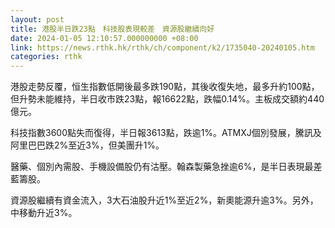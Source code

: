 ```yaml
---
layout: post
title: 港股半日跌23點　科技股表現較差　資源股繼續向好
date: 2024-01-05 12:10:57.000000000 +08:00
link: https://news.rthk.hk/rthk/ch/component/k2/1735040-20240105.htm
categories: rthk
---
```


港股走勢反覆，恒生指數低開後最多跌190點，其後收復失地，最多升約100點，但升勢未能維持，半日收市跌23點，報16622點，跌幅0.14%。主板成交額約440億元。

科技指數3600點失而復得，半日報3613點，跌逾1%。ATMXJ個別發展，騰訊及阿里巴巴跌2%至近3%，但美團升1%。

醫藥、個別內需股、手機設備股仍有沽壓。翰森製藥急挫逾6%，是半日表現最差藍籌股。

資源股繼續有資金流入，3大石油股升近1%至近2%，新奧能源升逾3%。另外，中移動升近3%。
